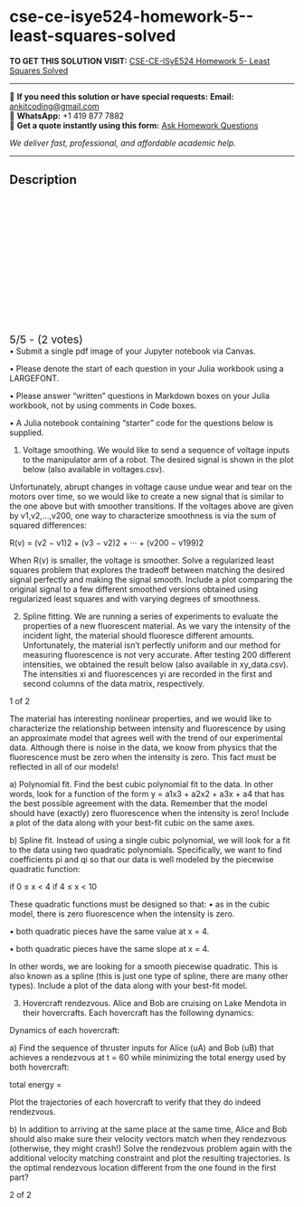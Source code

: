 # cse-ce-isye524-homework-5--least-squares-solved
**TO GET THIS SOLUTION VISIT:** [CSE-CE-ISyE524 Homework 5- Least Squares Solved](https://www.ankitcodinghub.com/product/cse-ce-isye524-homework-5-least-squares-solved/)


---

📩 **If you need this solution or have special requests:** **Email:** ankitcoding@gmail.com  
📱 **WhatsApp:** +1 419 877 7882  
📄 **Get a quote instantly using this form:** [Ask Homework Questions](https://www.ankitcodinghub.com/services/ask-homework-questions/)

*We deliver fast, professional, and affordable academic help.*

---

<h2>Description</h2>



<div class="kk-star-ratings kksr-auto kksr-align-center kksr-valign-top" data-payload="{&quot;align&quot;:&quot;center&quot;,&quot;id&quot;:&quot;120326&quot;,&quot;slug&quot;:&quot;default&quot;,&quot;valign&quot;:&quot;top&quot;,&quot;ignore&quot;:&quot;&quot;,&quot;reference&quot;:&quot;auto&quot;,&quot;class&quot;:&quot;&quot;,&quot;count&quot;:&quot;2&quot;,&quot;legendonly&quot;:&quot;&quot;,&quot;readonly&quot;:&quot;&quot;,&quot;score&quot;:&quot;5&quot;,&quot;starsonly&quot;:&quot;&quot;,&quot;best&quot;:&quot;5&quot;,&quot;gap&quot;:&quot;4&quot;,&quot;greet&quot;:&quot;Rate this product&quot;,&quot;legend&quot;:&quot;5\/5 - (2 votes)&quot;,&quot;size&quot;:&quot;24&quot;,&quot;title&quot;:&quot;CSE-CE-ISyE524 Homework 5- Least Squares Solved&quot;,&quot;width&quot;:&quot;138&quot;,&quot;_legend&quot;:&quot;{score}\/{best} - ({count} {votes})&quot;,&quot;font_factor&quot;:&quot;1.25&quot;}">

<div class="kksr-stars">

<div class="kksr-stars-inactive">
            <div class="kksr-star" data-star="1" style="padding-right: 4px">


<div class="kksr-icon" style="width: 24px; height: 24px;"></div>
        </div>
            <div class="kksr-star" data-star="2" style="padding-right: 4px">


<div class="kksr-icon" style="width: 24px; height: 24px;"></div>
        </div>
            <div class="kksr-star" data-star="3" style="padding-right: 4px">


<div class="kksr-icon" style="width: 24px; height: 24px;"></div>
        </div>
            <div class="kksr-star" data-star="4" style="padding-right: 4px">


<div class="kksr-icon" style="width: 24px; height: 24px;"></div>
        </div>
            <div class="kksr-star" data-star="5" style="padding-right: 4px">


<div class="kksr-icon" style="width: 24px; height: 24px;"></div>
        </div>
    </div>

<div class="kksr-stars-active" style="width: 138px;">
            <div class="kksr-star" style="padding-right: 4px">


<div class="kksr-icon" style="width: 24px; height: 24px;"></div>
        </div>
            <div class="kksr-star" style="padding-right: 4px">


<div class="kksr-icon" style="width: 24px; height: 24px;"></div>
        </div>
            <div class="kksr-star" style="padding-right: 4px">


<div class="kksr-icon" style="width: 24px; height: 24px;"></div>
        </div>
            <div class="kksr-star" style="padding-right: 4px">


<div class="kksr-icon" style="width: 24px; height: 24px;"></div>
        </div>
            <div class="kksr-star" style="padding-right: 4px">


<div class="kksr-icon" style="width: 24px; height: 24px;"></div>
        </div>
    </div>
</div>


<div class="kksr-legend" style="font-size: 19.2px;">
            5/5 - (2 votes)    </div>
    </div>
• Submit a single pdf image of your Jupyter notebook via Canvas.

• Please denote the start of each question in your Julia workbook using a LARGEFONT.

• Please answer “written” questions in Markdown boxes on your Julia workbook, not by using comments in Code boxes.

• A Julia notebook containing “starter” code for the questions below is supplied.

1. Voltage smoothing. We would like to send a sequence of voltage inputs to the manipulator arm of a robot. The desired signal is shown in the plot below (also available in voltages.csv).

Unfortunately, abrupt changes in voltage cause undue wear and tear on the motors over time, so we would like to create a new signal that is similar to the one above but with smoother transitions. If the voltages above are given by v1,v2,…,v200, one way to characterize smoothness is via the sum of squared differences:

R(v) = (v2 − v1)2 + (v3 − v2)2 + ··· + (v200 − v199)2

When R(v) is smaller, the voltage is smoother. Solve a regularized least squares problem that explores the tradeoff between matching the desired signal perfectly and making the signal smooth. Include a plot comparing the original signal to a few different smoothed versions obtained using regularized least squares and with varying degrees of smoothness.

2. Spline fitting. We are running a series of experiments to evaluate the properties of a new fluorescent material. As we vary the intensity of the incident light, the material should fluoresce different amounts. Unfortunately, the material isn’t perfectly uniform and our method for measuring fluorescence is not very accurate. After testing 200 different intensities, we obtained the result below (also available in xy_data.csv). The intensities xi and fluorescences yi are recorded in the first and second columns of the data matrix, respectively.

1 of 2

The material has interesting nonlinear properties, and we would like to characterize the relationship between intensity and fluorescence by using an approximate model that agrees well with the trend of our experimental data. Although there is noise in the data, we know from physics that the fluorescence must be zero when the intensity is zero. This fact must be reflected in all of our models!

a) Polynomial fit. Find the best cubic polynomial fit to the data. In other words, look for a function of the form y = a1x3 + a2x2 + a3x + a4 that has the best possible agreement with the data. Remember that the model should have (exactly) zero fluorescence when the intensity is zero! Include a plot of the data along with your best-fit cubic on the same axes.

b) Spline fit. Instead of using a single cubic polynomial, we will look for a fit to the data using two quadratic polynomials. Specifically, we want to find coefficients pi and qi so that our data is well modeled by the piecewise quadratic function:

if 0 ≤ x &lt; 4 if 4 ≤ x &lt; 10

These quadratic functions must be designed so that: • as in the cubic model, there is zero fluorescence when the intensity is zero.

• both quadratic pieces have the same value at x = 4.

• both quadratic pieces have the same slope at x = 4.

In other words, we are looking for a smooth piecewise quadratic. This is also known as a spline (this is just one type of spline, there are many other types). Include a plot of the data along with your best-fit model.

3. Hovercraft rendezvous. Alice and Bob are cruising on Lake Mendota in their hovercrafts. Each hovercraft has the following dynamics:

Dynamics of each hovercraft:

a) Find the sequence of thruster inputs for Alice (uA) and Bob (uB) that achieves a rendezvous at t = 60 while minimizing the total energy used by both hovercraft:

total energy =

Plot the trajectories of each hovercraft to verify that they do indeed rendezvous.

b) In addition to arriving at the same place at the same time, Alice and Bob should also make sure their velocity vectors match when they rendezvous (otherwise, they might crash!) Solve the rendezvous problem again with the additional velocity matching constraint and plot the resulting trajectories. Is the optimal rendezvous location different from the one found in the first part?

2 of 2
